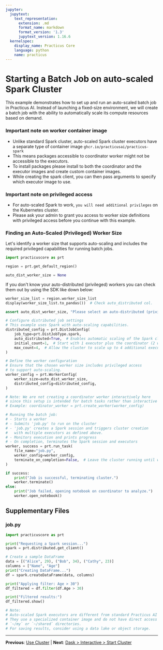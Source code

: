 ```yaml
---
jupyter:
  jupytext:
    text_representation:
      extension: .md
      format_name: markdown
      format_version: '1.3'
      jupytext_version: 1.16.6
  kernelspec:
    display_name: Practicus Core
    language: python
    name: practicus
---
```


<!-- #region -->
# Starting a Batch Job on auto-scaled Spark Cluster

This example demonstrates how to set up and run an auto-scaled batch job in Practicus AI. Instead of launching a fixed-size environment, we will create a batch job with the ability to automatically scale its compute resources based on demand.


### Important note on worker container image

- Unlike standard Spark cluster, auto-scaled Spark cluster executors have a separate type of container image `ghcr.io/practicusai/practicus-spark`
- This means packages accessible to coordinator worker might not be accessible to the executors.
- To install packages please install to both the coordinator and the executor images and create custom container images.
- While creating the spark client, you can then pass arguments to specify which executor image to use.

### Important note on privileged access

- For auto-scaled Spark to work, `you will need additional privileges` on the Kubernetes cluster.
- Please ask your admin to grant you access to worker size definitions with privileged access before you continue with this example.

### Finding an Auto-Scaled (Privileged) Worker Size

Let's identify a worker size that supports auto-scaling and includes the required privileged capabilities for running batch jobs.
<!-- #endregion -->

```python
import practicuscore as prt

region = prt.get_default_region()
```

```python
auto_dist_worker_size = None
```

If you don't know your auto-distributed (privileged) workers you can check them out by using the SDK like down below:

```python
worker_size_list = region.worker_size_list
display(worker_size_list.to_pandas())  # Check auto_distributed col.
```

```python
assert auto_dist_worker_size, "Please select an auto-distributed (privileged) worker sizes."
```

```python
# Configure distributed job settings
# This example uses Spark with auto-scaling capabilities.
distributed_config = prt.DistJobConfig(
    job_type=prt.DistJobType.spark,
    auto_distributed=True,  # Enables automatic scaling of the Spark cluster
    initial_count=1,  # Start with 1 executor plus the coordinator (2 workers total)
    max_count=4,  # Allow the cluster to scale up to 4 additional executors if needed
)

# Define the worker configuration
# Ensure that the chosen worker size includes privileged access
# to support auto-scaling.
worker_config = prt.WorkerConfig(
    worker_size=auto_dist_worker_size,
    distributed_config=distributed_config,
)

# Note: We are not creating a coordinator worker interactively here
# since this setup is intended for batch tasks rather than interactive sessions.
# Example: coordinator_worker = prt.create_worker(worker_config)
```

```python
# Running the batch job:
# - Starts a worker
# - Submits 'job.py' to run on the cluster
# - 'job.py' creates a Spark session and triggers cluster creation
#   with multiple executors as defined above.
# - Monitors execution and prints progress
# - On completion, terminates the Spark session and executors
worker, success = prt.run_task(
    file_name="job.py",
    worker_config=worker_config,
    terminate_on_completion=False,  # Leave the cluster running until we decide to terminate
)
```

```python
if success:
    print("Job is successful, terminating cluster.")
    worker.terminate()
else:
    print("Job failed, opening notebook on coordinator to analyze.")
    worker.open_notebook()
```


## Supplementary Files

### job.py
```python
import practicuscore as prt

print("Requesting a Spark session...")
spark = prt.distributed.get_client()

# Create a sample DataFrame
data = [("Alice", 29), ("Bob", 34), ("Cathy", 23)]
columns = ["Name", "Age"]
print("Creating DataFrame...")
df = spark.createDataFrame(data, columns)

print("Applying filter: Age > 30")
df_filtered = df.filter(df.Age > 30)

print("Filtered results:")
df_filtered.show()

# Note:
# Auto-scaled Spark executors are different from standard Practicus AI workers.
# They use a specialized container image and do not have direct access to
# `~/my` or `~/shared` directories.
# For saving results, consider using a data lake or object storage.

```


---

**Previous**: [Use Cluster](../interactive/use-cluster.md) | **Next**: [Dask > Interactive > Start Cluster](../../../dask/interactive/start-cluster.md)

